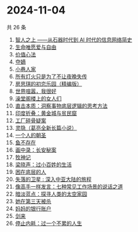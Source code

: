 # 2024-11-04

共 26 条

<!-- BEGIN WEREAD -->
<!-- 最后更新时间 2024-11-04 20:01:41 +0800 -->
1. [智人之上 ——从石器时代到 AI 时代的信息网络简史](https://weread.qq.com/web/bookDetail/a24329f0813ab950ag015395)
1. [生命唯愿爱与自由](https://weread.qq.com/web/bookDetail/6b432370813ab950ag0179f7)
1. [价值心法](https://weread.qq.com/web/bookDetail/f7c32e20813ab94eeg0183de)
1. [夺嫡](https://weread.qq.com/web/bookDetail/8bd327d0813ab94e2g0186ce)
1. [小巷人家](https://weread.qq.com/web/bookDetail/41532d00813ab79b6g010ac3)
1. [所有灯火只是为了不让夜晚失传](https://weread.qq.com/web/bookDetail/aba32730813ab9333g011ec2)
1. [房思琪的初恋乐园（精编版）](https://weread.qq.com/web/bookDetail/cbb3285071eb6d2ecbba023)
1. [世界喧嚣，我很好](https://weread.qq.com/web/bookDetail/a9d32030727eab7aa9d349f)
1. [澡堂阁楼上的女人们](https://weread.qq.com/web/bookDetail/ad132fc0813ab94bdg015959)
1. [直击本质：洞察事物底层逻辑的思考方法](https://weread.qq.com/web/bookDetail/78f32cc071d7b80f78f0c1f)
1. [印度折叠：黄金城与贫民窟](https://weread.qq.com/web/bookDetail/b7532db0813ab94aag015d80)
1. [工厂碎骨疑案](https://weread.qq.com/web/bookDetail/fbb323c0813ab94c3g019082)
1. [灵隐（葛亮全新长篇小说）](https://weread.qq.com/web/bookDetail/20532ae0813ab950cg012843)
1. [一个人的朝圣](https://weread.qq.com/web/bookDetail/0ce3255059831a0ce16547b)
1. [鱼不存在](https://weread.qq.com/web/bookDetail/0af32760813ab798cg01135c)
1. [画中录：长安秘案](https://weread.qq.com/web/bookDetail/ec532cd0813ab947fg01056e)
1. [牧神记](https://weread.qq.com/web/bookDetail/47632010712cab88476dfc2)
1. [梁晓声：过小百姓的生活](https://weread.qq.com/web/bookDetail/eff32bd0813ab94abg01117f)
1. [困在底层的人](https://weread.qq.com/web/bookDetail/1bc327d0813ab9470g0115ba)
1. [失落的卫星 : 深入中亚大陆的旅程](https://weread.qq.com/web/bookDetail/40532350813ab814ag014f54)
1. [像高手一样发言：七种常见工作场景的说话之道](https://weread.qq.com/web/bookDetail/ab43277072184dbcab45383)
1. [暗淡蓝点：探寻人类的太空家园](https://weread.qq.com/web/bookDetail/e7132fa0813ab94f6g0181d5)
1. [她在第三天被杀](https://weread.qq.com/web/bookDetail/1ef32af0813ab94bdg016870)
1. [妈妈的银行账户](https://weread.qq.com/web/bookDetail/02e32c30813ab943bg011fdd)
1. [剑来](https://weread.qq.com/web/bookDetail/8e5326b07153adcf8e53d42)
1. [停止内耗：过一个不累的人生](https://weread.qq.com/web/bookDetail/fd532450813ab6d33g0118e9)
<!-- END WEREAD -->